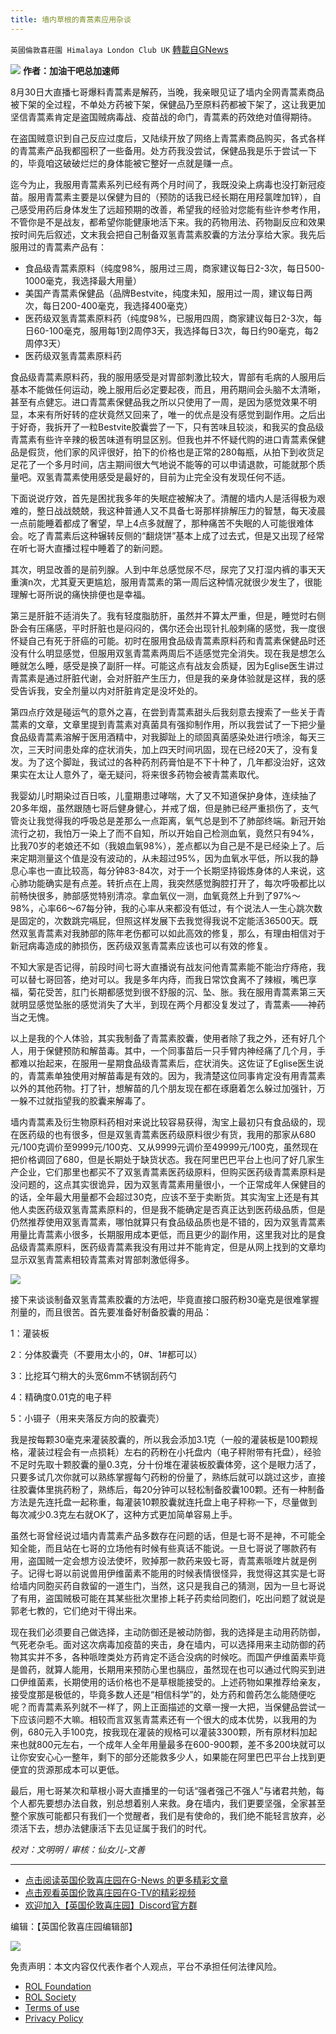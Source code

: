 ```yaml
---
title: 墙内草根的青蒿素应用杂谈
---
```

`英國倫敦喜莊園 Himalaya London Club UK` [轉載自GNews](https://gnews.org/zh-hans/1745089/)

![](https://assets.gnews.org/wp-content/uploads/2021/12/20210903-GTV903.png)
**作者：加油干吧总加速师**

8月30日大直播七哥爆料青蒿素是解药，当晚，我亲眼见证了墙内全网青蒿素商品被下架的全过程，不单处方药被下架，保健品乃至原料药都被下架了，这让我更加坚信青蒿素肯定是盗国贼病毒战、疫苗战的命门，青蒿素的药效绝对值得期待。

在盗国贼意识到自己反应过度后，又陆续开放了网络上青蒿素商品购买，各式各样的青蒿素产品我都囤积了一些备用。处方药我没尝试，保健品我是乐于尝试一下的，毕竟咱这破破烂烂的身体能被它整好一点就是赚一点。

迄今为止，我服用青蒿素系列已经有两个月时间了，我既没染上病毒也没打新冠疫苗。服用青蒿素主要是以保健为目的（预防的话我已经长期在用羟氯喹加锌），自己感受用药后身体发生了远超预期的改善，希望我的经验对您能有些许参考作用，不管你是不是战友，都希望你能健康地活下来。我的药物用法、药物副反应和效果按时间先后叙述，文末我会把自己制备双氢青蒿素胶囊的方法分享给大家。我先后服用过的青蒿素产品有：

- 食品级青蒿素原料（纯度98%，服用过三周，商家建议每日2-3次，每日500-1000毫克，我选择最大用量）
- 美国产青蒿素保健品（品牌Bestvite，纯度未知，服用过一周，建议每日两次，每日200-400毫克，我选择400毫克）
- 医药级双氢青蒿素原料药（纯度98%，已服用四周，商家建议每日2-3次，每日60-100毫克，服用每1到2周停3天，我选择每日3次，每日约90毫克，每2周停3天）
- 医药级双氢青蒿素原料药


食品级青蒿素原料药，我的服用感受是对胃部刺激比较大，胃部有毛病的人服用后基本不能做任何运动，晚上服用后必定要起夜，而且，用药期间会头脑不太清晰，甚至有点健忘。进口青蒿素保健品我之所以只使用了一周，是因为感觉效果不明显，本来有所好转的症状竟然又回来了，唯一的优点是没有感觉到副作用。之后出于好奇，我拆开了一粒Bestvite胶囊尝了一下，只有苦味且较淡，和我买的食品级青蒿素有些许辛辣的极苦味道有明显区别。但我也并不怀疑代购的进口青蒿素保健品是假货，他们家的风评很好，拍下的价格也是正常的280每瓶，从拍下到收货足足花了一个多月时间，店主期间很大气地说不能等的可以申请退款，可能就那个质量吧。双氢青蒿素使用感受是最好的，目前为止完全没有发现任何不适。

下面说说疗效，首先是困扰我多年的失眠症被解决了。清醒的墙内人是活得极为艰难的，整日战战兢兢，我这种普通人又不具备七哥那样排解压力的智慧，每天凌晨一点前能睡着都成了奢望，早上4点多就醒了，那种痛苦不失眠的人可能很难体会。吃了青蒿素后这种辗转反侧的“翻烧饼”基本上成了过去式，但是又出现了经常在听七哥大直播过程中睡着了的新问题。

其次，明显改善的是前列腺。人到中年总感觉尿不尽，尿完了又打湿内裤的事天天重演n次，尤其夏天更尴尬，服用青蒿素的第一周后这种情况就很少发生了，很能理解七哥所说的痛快排便也是幸福。

第三是肝脏不适消失了。我有轻度脂肪肝，虽然并不算太严重，但是，睡觉时右侧卧会有压痛感，平时肝脏也是闷闷的，偶尔还会出现针扎般刺痛的感觉，我一度很怀疑自己有死于肝癌的可能。初时在服用食品级青蒿素原料药和青蒿素保健品时还没有什么明显感觉，但服用双氢青蒿素两周后不适感觉完全消失。现在我是想怎么睡就怎么睡，感受是换了副肝一样。可能这点有战友会质疑，因为Eglise医生讲过青蒿素是通过肝脏代谢，会对肝脏产生压力，但是我的亲身体验就是这样，我的感受告诉我，安全剂量以内对肝脏肯定是没坏处的。

第四点疗效是碰运气的意外之喜，在尝到青蒿素甜头后我刻意去搜索了一些关于青蒿素的文章，文章里提到青蒿素对真菌具有强抑制作用，所以我尝试了一下把少量食品级青蒿素溶解于医用酒精中，对我脚趾上的顽固真菌感染处进行喷涂，每天三次，三天时间患处痒的症状消失，加上四天时间巩固，现在已经20天了，没有复发。为了这个脚趾，我试过的各种药剂药膏怕是不下十种了，几年都没治好，这效果实在太让人意外了，毫无疑问，将来很多药物会被青蒿素取代。

我婴幼儿时期染过百日咳，儿童期患过哮喘，大了又不知道保护身体，连续抽了20多年烟，虽然跟随七哥后健身健心，并戒了烟，但是肺已经严重损伤了，支气管炎让我觉得我的呼吸总是差那么一点距离，氧气总是到不了肺部终端。新冠开始流行之初，我怕万一染上了而不自知，所以开始自己检测血氧，竟然只有94%，比我70岁的老娘还不如（我娘血氧98%），差点都以为自己是不是已经染上了。后来定期测量这个值是没有波动的，从未超过95%，因为血氧水平低，所以我的静息心率也一直比较高，每分钟83-84次，对于一个长期坚持锻炼身体的人来说，这心肺功能确实是有点差。转折点在上周，我突然感觉胸腔打开了，每次呼吸都比以前畅快很多，肺部感觉特别清凉。拿血氧仪一测，血氧竟然上升到了97%～98%，心率66～67每分钟，我的心率从来都没有低过，有个说法人一生心跳次数是固定的，次数跳完嗝屁，但照这样发展下去我觉得我说不定能活36500天。既然双氢青蒿素对我肺部的陈年老伤都可以如此高效的修复，那么，有理由相信对于新冠病毒造成的肺损伤，医药级双氢青蒿素应该也可以有效的修复。

不知大家是否记得，前段时间七哥大直播说有战友问他青蒿素能不能治疗痔疮，我可以替七哥回答，绝对可以。我是多年内痔，而我日常饮食离不了辣椒，嘴巴享福，菊花受苦，肛门长期都感觉到很不舒服的沉、坠、胀。我在服用青蒿素第三天就明显感觉坠胀的感觉消失了大半，到现在两个月都没复发过了，青蒿素——神药当之无愧。

以上是我的个人体验，其实我制备了青蒿素胶囊，使用者除了我之外，还有好几个人，用于保健预防和解苗毒。其中，一个同事苗后一只手臂内神经痛了几个月，手都难以抬起来，在服用一星期食品级青蒿素后，症状消失。这佐证了Eglise医生说的，青蒿素单独使用对解苗毒是有效的。因为，我清楚这位同事肯定没有用青蒿素以外的其他药物。打了针，想解苗的几个朋友现在都在琢磨着怎么躲过加强针，万一躲不过就指望我的胶囊来解毒了。

墙内青蒿素及衍生物原料药相对来说比较容易获得，淘宝上最初只有食品级的，现在医药级的也有很多，但是双氢青蒿素医药级原料很少有货，我用的那家从680元/100克调价至9999元/100克、又从9999元调价至49999元/100克，虽然现在把价格调回了680，但是长期处于缺货状态。我在阿里巴巴平台上也问了好几家生产企业，它们那里也都买不了双氢青蒿素医药级原料，但购买医药级青蒿素原料是没问题的，这点其实很诡异，因为双氢青蒿素用量很小，一个正常成年人保健目的的话，全年最大用量都不会超过30克，应该不至于卖断货。其实淘宝上还是有其他人卖医药级双氢青蒿素原料的，但是我不能确定是否真正达到医药级品质，但是仍然推荐使用双氢青蒿素，哪怕就算只有食品级品质也是不错的，因为双氢青蒿素用量比青蒿素小很多，长期服用成本更低，而且更少的副作用，这里我对比的是食品级青蒿素原料，医药级青蒿素我没有用过并不能肯定，但是从网上找到的文章均显示双氢青蒿素相较青蒿素对胃部刺激低得多。

![](https://assets.gnews.org/wp-content/uploads/2021/12/胶囊.jpg)

接下来谈谈制备双氢青蒿素胶囊的方法吧，毕竟直接口服药粉30毫克是很难掌握剂量的，而且很苦。首先要准备好制备胶囊的用品：

1：灌装板

2：分体胶囊壳（不要用太小的，0#、1#都可以）

3：比挖耳勺稍大的头宽6mm不锈钢刮药勺

4：精确度0.01克的电子秤

5：小镊子（用来夹落反方向的胶囊壳）

我是按每颗30毫克来灌装胶囊的，所以我会添加3.1克（一般的灌装板是100颗规格，灌装过程会有一点损耗）左右的药粉在小托盘内（电子秤附带有托盘），经验不足时先取十颗胶囊的量0.3克，分十份堆在灌装板胶囊体旁，这个是眼力活了，只要多试几次你就可以熟练掌握每勺药粉的份量了，熟练后就可以跳过这步，直接往胶囊体里挑药粉了，熟练后，每20分钟可以轻松制备胶囊100颗。还有一种制备方法是先连托盘一起称重，每灌装10颗胶囊就连托盘上电子秤称一下，尽量做到每次减少0.3克左右就OK了，这种方式更加简单容易上手。

虽然七哥曾经说过墙内青蒿素产品多数存在问题的话，但是七哥不是神，不可能全知全能，而且站在七哥的立场他有时候有些真话不能说。一旦七哥说了哪款药有用，盗国贼一定会想方设法使坏，败掉那一款药来毁七哥，青蒿素哌喹片就是例子。记得七哥以前说兽用伊维菌素不能用的时候表情很怪异，我觉得这其实是七哥给墙内同胞买药自救留的一道生门，当然，这只是我自己的猜测，因为一旦七哥说了有用，盗国贼极可能在其某些批次里掺上耗子药卖给同胞们，吃出问题了就说是郭老七教的，它们绝对干得出来。

现在我们必须要自己做选择，主动防御还是被动防御，我的选择是主动用药防御，气死老杂毛。面对这次病毒加疫苗的夹击，身在墙内，可以选择用来主动防御的药物其实并不多，各种哌喹类处方药肯定不适合没病的时候吃。而国产伊维菌素毕竟是兽药，就算人能用，长期用来预防心里也膈应，虽然现在也可以通过代购买到进口伊维菌素，长期使用的话价格也不是草根能接受的。上述药物如果推荐给亲友，接受度那是极低的，毕竟多数人还是“相信科学”的，处方药和兽药怎么能随便吃呢？而青蒿素系列就不一样了，网上正面描述的文章一搜一大把，当保健品尝试一下应该问题不大嘛。相较而言双氢青蒿素还有一个很大的成本优势，以我用的为例，680元入手100克，按我现在灌装的规格可以灌装3300颗，所有原材料加起来也就800元左右，一个成年人全年用量最多在600-900颗，差不多200块就可以让你安安心心一整年，剩下的部分还能救多少人，如果能在阿里巴巴平台上找到更便宜的货源那成本可以更低。

最后，用七哥某次和草根小哥大直播里的一句话“强者强己不强人”与诸君共勉，每个人都先要想办法自救，别总想着别人来救。身在墙内，我们更要坚强，全家甚至整个家族可能都只有我们一个觉醒者，我们是有使命的，我们绝不能轻言放弃，必须活下去，想办法健康活下去见证属于我们的时代。



*校对：文明明 / 审核：仙女儿-文善*

* * *

- [点击阅读英国伦敦喜庄园在G-News 的更多精彩文章](https://gnews.org/zh-hans/author/himalaya_hawk/)
- [点击观看英国伦敦喜庄园在G-TV的精彩视频](https://gtv.org/web/#/UserInfo/5ee680a45bd6f123dd104807)
- [欢迎加入【英国伦敦喜庄园】Discord官方群](https://discord.gg/VsNaHaMUsy)


编辑：【英国伦敦喜庄园编辑部】

![](https://assets.gnews.org/wp-content/uploads/2021/08/41bf97c0-3bb2-4a07-ad75-91b96dc3203c.jpg)



 

免责声明：本文内容仅代表作者个人观点，平台不承担任何法律风险。

- [ROL Foundation](https://rolfoundation.org/)
- [ROL Society](https://rolsociety.org/)
- [Terms of use](https://gnews.org/terms-of-use-3/)
- [Privacy Policy](https://gnews.org/privacy-policy/)
